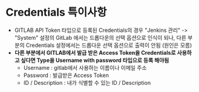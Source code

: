 # Credentials 특이사항

- GITLAB API Token 타입으로 등록된 Credentials의 경우 "Jenkins 관리" -> "System" 설정의 GitLab 에서는 드롭다운의 선택 옵션으로 인식이 되나, 다른 부분의 Credentials 설정에서는 드롭다운 선택 옵션으로 출력이 안됨 (원인은 모름)
- **다른 부분에서 GITLAB에서 발급 받은 Access Token을 Credentials로 사용하고 싶다면 Type을 Username with password 타입으로 등록 해야됨** 
  - Username : gitlab에서 사용하는 이름이나 이메일 주소
  - Password : 발급받은 Access Token
  - ID / Description : 내가 식별할 수 있는 ID / Description

